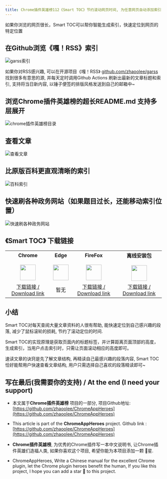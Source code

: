```yaml
---
title: Chrome插件英雄榜112《Smart TOC》节约滚动网页时间, 为任意网页自动添加索引，生成浮动智能小目录
---
```


如果你浏览的网页很长，Smart TOC可以帮你智能生成索引，快速定位到网页的特定位置


## 在Github浏览《嘎！RSS》索引

![garss索引](https://cdn.fangyuanxiaozhan.com/assets/1631153891691QJ8MwJx2.gif)

如果你对RSS感兴趣, 可以在开源项目《嘎！RSS》 [github.com/zhaoolee/garss](https://github.com/zhaoolee/garss) 找到很多有意思的源, 并每天定时调用Github Actions 刷新出最新的文章标题和索引, 支持将当日新内容, 以锤子便签的排版风格发送到自己的邮箱中~

## 浏览Chrome插件英雄榜的超长README.md 支持多层展开

![chrome插件英雄榜目录](https://cdn.fangyuanxiaozhan.com/assets/1631153280249A4xMB8Bt.png)

## 查看文章



![查看文章](https://cdn.fangyuanxiaozhan.com/assets/1631153931839R2QBRZdm.gif)




## 比原版百科更直观清晰的索引



![百科索引](https://cdn.fangyuanxiaozhan.com/assets/1631154429159QchBjDwZ.png)



## 快速刷各种政务网站（如果题目过长，还能移动索引位置）



![快速刷各种政务网站](https://cdn.fangyuanxiaozhan.com/assets/1631154938446YF8iDrGh.gif)




## 《Smart TOC》 下载链接

<table style="table-layout: fixed;">
<tbody>
<tr>
<td><div style="text-align: center;"><div style="font-weight: bold">Chrome</div><br/><div style="text-align: center;"><img  style="width:50px; height:auto;" src="https://v2fy.com/asset/0i/ChromeAppHeroes/page/001_markdown_here.assets/chromeappheroes-chrome-icon.png"/></div></div></td>
<td><div style="text-align: center;" ><div style="font-weight: bold">Edge</div><br/><div><img style="width:50px; height:auto;" src="https://v2fy.com/asset/0i/ChromeAppHeroes/page/001_markdown_here.assets/chromeappheroes-edge-icon.png"/></div></div></td>
<td><div style="text-align: center;" ><div style="font-weight: bold">FireFox</div><br/><div style="text-align: center;"><img  style="width:50px; height:auto;" src="https://v2fy.com/asset/0i/ChromeAppHeroes/page/001_markdown_here.assets/chromeappheroes-firefox-icon.png"/></div></div></td>
<td><div style="text-align: center;" ><div style="font-weight: bold">离线安装包</div><br/><div style="text-align: center;"><img  style="width:50px; height:auto;" src="https://v2fy.com/asset/0i/ChromeAppHeroes/page/001_markdown_here.assets/chromeappheroes-github-download.png"/></div></div></td>
</tr>
<tr>
<td>
<div style="text-align: center;">
<a  href="https://chrome.google.com/webstore/detail/smart-toc/lifgeihcfpkmmlfjbailfpfhbahhibba">下载链接 / Download link</a>
</div>
</td>
<td>
<div style="text-align: center;">
暂无
</div>
</td>
<td>
<div style="text-align: center;">
<a  href="https://addons.mozilla.org/en-US/firefox/addon/smart_toc/">下载链接 / Download link</a>
</div>
</td>
<td>
<div style="text-align: center;"><a  href="https://cdn.jsdelivr.net/gh/zhaoolee/ChromeAppHeroes/backup/112-smart-toc.zip">下载链接 / Download link</a></div>
</td>
</tr>
</tbody>
</table>




## 小结

Smart TOC对每天查阅大量文章资料的人很有帮助, 能快速定位到自己感兴趣的段落, 减少了鼠标滚轮的损耗, 节约了滚动定位的时间.

Smart TOC的实现原理是获取页面内的标题标签，并计算距离页面顶部的高度，生成索引，当用户点击索引时，只需让页面滚动相应的高度即可。

速读文章的诀窍是先了解文章结构, 再精读自己最感兴趣的段落内容, Smart TOC恰好能帮用户快速查看文章结构, 用户只需选择自己喜欢的段落精读即可~


## 写在最后(我需要你的支持) / At the end (I need your support)

- 本文属于**Chrome插件英雄榜** 项目的一部分, 项目Github地址: [https://github.com/zhaoolee/ChromeAppHeroes](https://github.com/zhaoolee/ChromeAppHeroes)


- This article is part of the **ChromeAppHeroes** project. Github link : [https://github.com/zhaoolee/ChromeAppHeroes](https://github.com/zhaoolee/ChromeAppHeroes) 

- **Chrome插件英雄榜**, 为优秀的Chrome插件写一本中文说明书, 让Chrome插件英雄们造福人类, 如果你喜欢这个项目, 希望你能为本项目添加一颗 🌟星.

- ChromeAppHeroes, Write a Chinese manual for the excellent Chrome plugin, let the Chrome plugin heroes benefit the human, If you like this project, I hope you can add a star 🌟 to this project.

